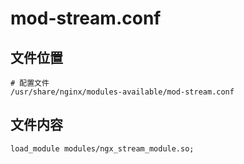 # mod-stream.conf

## 文件位置

```
# 配置文件
/usr/share/nginx/modules-available/mod-stream.conf
```

## 文件内容

```
load_module modules/ngx_stream_module.so;
```
